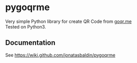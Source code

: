 # pygoqrme #

Very simple Python library for create QR Code from [goqr.me](http://goqr.me/)            
Tested on Python3.

## Documentation

See https://wiki.github.com/jonatasbaldin/pygoqrme

